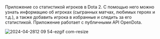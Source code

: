 Приложение со статистикой игроков в Dota 2. С помощью него можно узнать информацию об игроках (сыгранных матчах, любимых героях и т.д.), а также добавить игрока в избранные и следить за его статистикой. Приложение работает с публичными API OpenDota.


![2024-04-2812 09 54-ezgif com-resize](https://github.com/MaratHF/DotaStatisticsApp/assets/100717426/c84928d4-922b-4a3d-934a-188acb199136)
